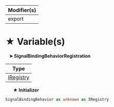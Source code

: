 | Modifier(s)                            |
|----------------------------------------|
| export |

# &#9733; Variable(s)

&nbsp;&nbsp; **&#10148; SignalBindingBehaviorRegistration**

| Type                        |
|-----------------------------|
| [IRegistry](/kernel/interface/di/iregistry.md) |

&nbsp;&nbsp;&nbsp;&nbsp;&nbsp; **&#9733; Initializer**

```ts
SignalBindingBehavior as unknown as IRegistry
```